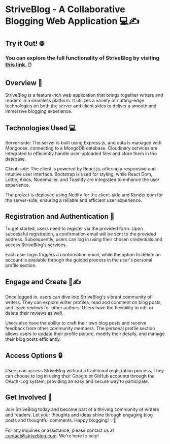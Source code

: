 # StriveBlog - A Collaborative Blogging Web Application 💻✍️

## Try it Out! 🌐
### You can explore the full functionality of StriveBlog by visiting <a target=_blank href="https://main--striveblog-mlanci.netlify.app/">this link.</a> 🖱️

## Overview 📄
StriveBlog is a feature-rich web application that brings together writers and readers in a seamless platform. It utilizes a variety of cutting-edge technologies on both the server and client sides to deliver a smooth and immersive blogging experience.

## Technologies Used 💻
Server-side: The server is built using Express.js, and data is managed with Mongoose, connecting to a MongoDB database. Cloudinary services are integrated to efficiently handle user-uploaded files and store them in the database.

Client-side: The client is powered by React.js, offering a responsive and intuitive user interface. Bootstrap is used for styling, while React Dom, Lottie, Axios, Nodemailer, and Toastify are integrated to enhance the user experience.

The project is deployed using Netlify for the client-side and Render.com for the server-side, ensuring a reliable and efficient user experience.

## Registration and Authentication 🔑
To get started, users need to register via the provided form. Upon successful registration, a confirmation email will be sent to the provided address. Subsequently, users can log in using their chosen credentials and access StriveBlog's services.

Each user login triggers a confirmation email, while the option to delete an account is available through the guided process in the user's personal profile section.

## Engage and Create 💬✍️
Once logged in, users can dive into StriveBlog's vibrant community of writers. They can explore writer profiles, read and comment on blog posts, and leave reviews for other authors. Users have the flexibility to edit or delete their reviews as well.

Users also have the ability to craft their own blog posts and receive feedback from other community members. The personal profile section allows users to update their profile picture, modify their details, and manage their blog posts efficiently.

## Access Options 🔒
Users can access StriveBlog without a traditional registration process. They can choose to log in using their Google or GitHub accounts through the OAuth-Log system, providing an easy and secure way to participate.

## Get Involved 🤝
Join StriveBlog today and become part of a thriving community of writers and readers. Let your thoughts and ideas shine through engaging blog posts and thoughtful comments. Happy blogging! 💡💬

For any inquiries or assistance, please contact us at contact@striveblog.com. We're here to help!

